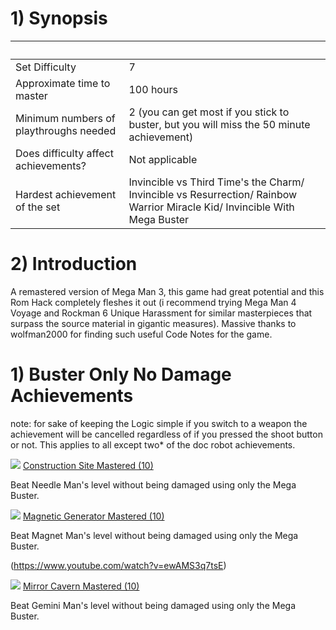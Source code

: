 <html><body>
<!--StartFragment--><h1>1) Synopsis</h1>

  |  
-- | --
Set Difficulty | 7
Approximate time to master | 100 hours
Minimum numbers of playthroughs needed | 2 (you can get most if you stick to buster, but you will miss the 50 minute achievement)
Does difficulty affect achievements? | Not applicable
Hardest achievement of the set | Invincible vs Third Time's the Charm/ Invincible vs Resurrection/ Rainbow Warrior Miracle Kid/ Invincible With Mega Buster 

<!--EndFragment-->


<!--StartFragment--><h1>2) Introduction</h1>

A remastered version of Mega Man 3, this game had great potential and this Rom Hack completely fleshes it out (i recommend trying Mega Man 4 Voyage and Rockman 6 Unique Harassment for similar masterpieces that surpass the source material in gigantic measures). 
Massive thanks to wolfman2000 for finding such useful Code Notes for the game.

<!--EndFragment-->


<!--StartFragment--><h1>1) Buster Only No Damage Achievements</h1>

note: for sake of keeping the Logic simple if you switch to a weapon the achievement will be cancelled regardless of if you pressed the shoot button or not. This applies to all except two* of the doc robot achievements.

![](https://media.retroachievements.org/Badge/343958.png) [Construction Site Mastered (10)](https://retroachievements.org/achievement/314084)

Beat Needle Man's level without being damaged using only the Mega Buster.


![](https://media.retroachievements.org/Badge/343959.png) [Magnetic Generator Mastered (10)](https://retroachievements.org/achievement/314085)

Beat Magnet Man's level without being damaged using only the Mega Buster.

(https://www.youtube.com/watch?v=ewAMS3q7tsE)

![](https://media.retroachievements.org/Badge/343960.png) [Mirror Cavern Mastered (10)](https://retroachievements.org/achievement/314086)

Beat Gemini Man's level without being damaged using only the Mega Buster.

</body>
</html>


